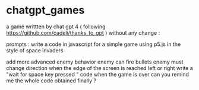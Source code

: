 # chatgpt_games

a game writtten by chat gpt 4 ( following https://github.com/cadeli/thanks_to_gpt ) without any change :

prompts : write a code in javascript for a simple game using p5.js in the style of space invaders

add more advanced enemy behavior
enemy can fire bullets
enemy must change direction when the edge of the screen is reached left or right
write a "wait for space key pressed " code when the game is over
can you remind me the whole code obtained finally ?
